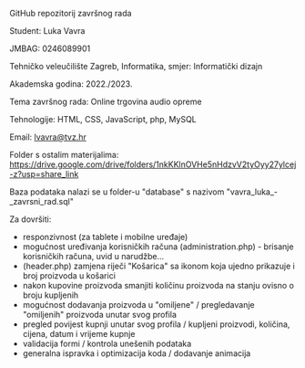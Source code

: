 GitHub repozitorij završnog rada

Student: Luka Vavra

JMBAG: 0246089901

Tehničko veleučilište Zagreb, Informatika, smjer: Informatički dizajn

Akademska godina: 2022./2023.

Tema završnog rada: Online trgovina audio opreme

Tehnologije: HTML, CSS, JavaScript, php, MySQL

Email: lvavra@tvz.hr

Folder s ostalim materijalima: https://drive.google.com/drive/folders/1nkKKlnOVHe5nHdzvV2tyOyy27ylcej-z?usp=share_link

Baza podataka nalazi se u folder-u "database" s nazivom "vavra_luka_-_zavrsni_rad.sql"

Za dovršiti:
- responzivnost (za tablete i mobilne uređaje)
- mogućnost uređivanja korisničkih računa (administration.php) - brisanje korisničkih računa, uvid u narudžbe...
- (header.php) zamjena riječi "Košarica" sa ikonom koja ujedno prikazuje i broj proizvoda u košarici
- nakon kupovine proizvoda smanjiti količinu proizvoda na stanju ovisno o broju kupljenih
- mogućnost dodavanja proizvoda u "omiljene" / pregledavanje "omiljenih" proizvoda unutar svog profila
- pregled povijest kupnji unutar svog profila / kupljeni proizvodi, količina, cijena, datum i vrijeme kupnje
- validacija formi / kontrola unešenih podataka
- generalna ispravka i optimizacija koda / dodavanje animacija

